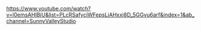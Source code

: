 https://www.youtube.com/watch?v=l0emsAHIBjU&list=PLcRSafycjWFepsLiAHxxi8D_5GGvu6arf&index=1&ab_channel=SunnyValleyStudio


